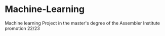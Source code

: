 # Machine-Learning
Machine learning Project in the master's degree of the Assembler Institute promotion 22/23
